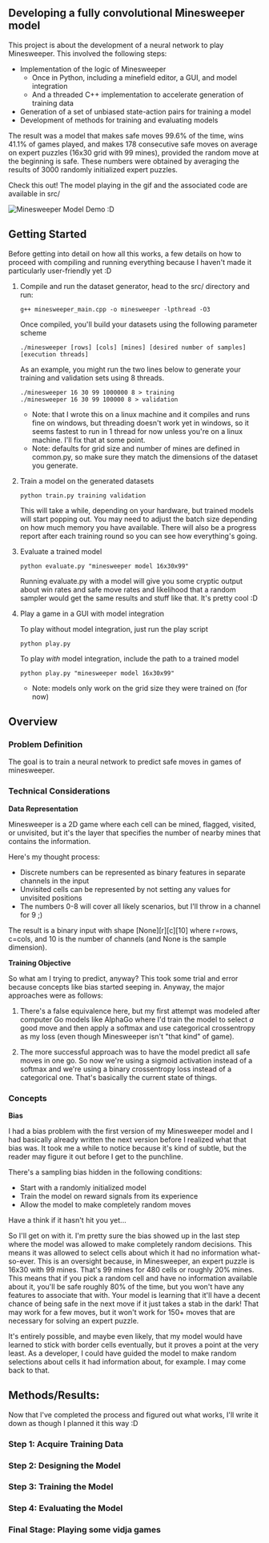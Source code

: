 
## Developing a fully convolutional Minesweeper model

This project is about the development of a neural network to play Minesweeper. This involved the following steps:
* Implementation of the logic of Minesweeper
    * Once in Python, including a minefield editor, a GUI, and model integration
    * And a threaded C++ implementation to accelerate generation of training data
* Generation of a set of unbiased state-action pairs for training a model
* Development of methods for training and evaluating models

The result was a model that makes safe moves 99.6% of the time, wins 41.1% of games played, and makes 178 consecutive safe moves on average on expert puzzles (16x30 grid with 99 mines), provided the random move at the beginning is safe. These numbers were obtained by averaging the results of 3000 randomly initialized expert puzzles.

Check this out! The model playing in the gif and the associated code are available in src/

![Minesweeper Model Demo :D](model_pwns_expert_minefield.gif~)

## Getting Started

Before getting into detail on how all this works, a few details on how to proceed with compiling and running everything because I haven't made it particularly user-friendly yet :D

1) Compile and run the dataset generator, head to the src/ directory and run:
    ```
    g++ minesweeper_main.cpp -o minesweeper -lpthread -O3
    ```
   
    Once compiled, you'll build your datasets using the following parameter scheme

    ```
    ./minesweeper [rows] [cols] [mines] [desired number of samples] [execution threads]
    ```

    As an example, you might run the two lines below to generate your training and validation sets using 8 threads. 

    ```
    ./minesweeper 16 30 99 1000000 8 > training
    ./minesweeper 16 30 99 100000 8 > validation
    ```

    * Note: that I wrote this on a linux machine and it compiles and runs fine on windows, but threading doesn't work yet in windows, so it seems fastest to run in 1 thread for now unless you're on a linux machine. I'll fix that at some point.
    * Note: defaults for grid size and number of mines are defined in common.py, so make sure they match the dimensions of the dataset you generate.

2) Train a model on the generated datasets

    ```
    python train.py training validation
    ```

    This will take a while, depending on your hardware, but trained models will start popping out. You may need to adjust the batch size depending on how much memory you have available. There will also be a progress report after each training round so you can see how everything's going.

3) Evaluate a trained model

    ```
    python evaluate.py "minesweeper model 16x30x99"
    ```
    
    Running evaluate.py with a model will give you some cryptic output about win rates and safe move rates and likelihood that a random sampler would get the same results and stuff like that. It's pretty cool :D

4) Play a game in a GUI with model integration

    To play without model integration, just run the play script
    
    ```
    python play.py
    ```
    
    To play *with* model integration, include the path to a trained model
    
    ```
    python play.py "minesweeper model 16x30x99"
    ```
    
    * Note: models only work on the grid size they were trained on (for now)

## Overview

### Problem Definition

The goal is to train a neural network to predict safe moves in games of minesweeper.

### Technical Considerations

**Data Representation**

Minesweeper is a 2D game where each cell can be mined, flagged, visited, or unvisited, but it's the layer that specifies the number of nearby mines that contains the information. 

Here's my thought process: 
* Discrete numbers can be represented as binary features in separate channels in the input
* Unvisited cells can be represented by not setting any values for unvisited positions
* The numbers 0-8 will cover all likely scenarios, but I'll throw in a channel for 9 ;)

The result is a binary input with shape [None][r][c][10] where r=rows, c=cols, and 10 is the number of channels (and None is the sample dimension).

**Training Objective**

So what am I trying to predict, anyway? This took some trial and error because concepts like bias started seeping in. Anyway, the major approaches were as follows:

1) There's a false equivalence here, but my first attempt was modeled after computer Go models like AlphaGo where I'd train the model to select *a* good move and then apply a softmax and use categorical crossentropy as my loss (even though Minesweeper isn't "that kind" of game).

2) The more successful approach was to have the model predict all safe moves in one go. So now we're using a sigmoid activation instead of a softmax and we're using a binary crossentropy loss instead of a categorical one. That's basically the current state of things.

### Concepts

**Bias**

I had a bias problem with the first version of my Minesweeper model and I had basically already written the next version before I realized what that bias was. It took me a while to notice because it's kind of subtle, but the reader may figure it out before I get to the punchline.

There's a sampling bias hidden in the following conditions:
* Start with a randomly initialized model
* Train the model on reward signals from its experience
* Allow the model to make completely random moves

Have a think if it hasn't hit you yet...

So I'll get on with it. I'm pretty sure the bias showed up in the last step where the model was allowed to make completely random decisions. This means it was allowed to select cells about which it had no information what-so-ever. This is an oversight because, in Minesweeper, an expert puzzle is 16x30 with 99 mines. That's 99 mines for 480 cells or roughly 20% mines. This means that if you pick a random cell and have no information available about it, you'll be safe roughly 80% of the time, but you won't have any features to associate that with. Your model is learning that it'll have a decent chance of being safe in the next move if it just takes a stab in the dark! That may work for a few moves, but it won't work for 150+ moves that are necessary for solving an expert puzzle.

It's entirely possible, and maybe even likely, that my model would have learned to stick with border cells eventually, but it proves a point at the very least. As a developer, I could have guided the model to make random selections about cells it had information about, for example. I may come back to that.

## Methods/Results:

Now that I've completed the process and figured out what works, I'll write it down as though I planned it this way :D

### Step 1: Acquire Training Data



### Step 2: Designing the Model

### Step 3: Training the Model

### Step 4: Evaluating the Model

### Final Stage: Playing some vidja games

